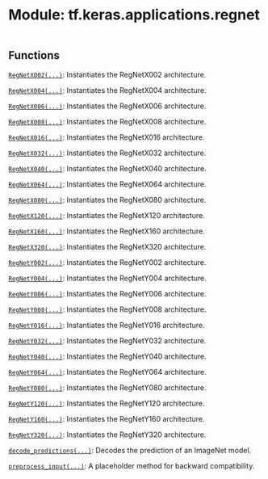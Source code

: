 <div itemscope itemtype="http://developers.google.com/ReferenceObject">
<meta itemprop="name" content="tf.keras.applications.regnet" />
<meta itemprop="path" content="Stable" />
</div>

# Module: tf.keras.applications.regnet

<!-- Insert buttons and diff -->

<table class="tfo-notebook-buttons tfo-api nocontent" align="left">

</table>







## Functions

[`RegNetX002(...)`](../../../tf/keras/applications/regnet/RegNetX002.md): Instantiates the RegNetX002 architecture.

[`RegNetX004(...)`](../../../tf/keras/applications/regnet/RegNetX004.md): Instantiates the RegNetX004 architecture.

[`RegNetX006(...)`](../../../tf/keras/applications/regnet/RegNetX006.md): Instantiates the RegNetX006 architecture.

[`RegNetX008(...)`](../../../tf/keras/applications/regnet/RegNetX008.md): Instantiates the RegNetX008 architecture.

[`RegNetX016(...)`](../../../tf/keras/applications/regnet/RegNetX016.md): Instantiates the RegNetX016 architecture.

[`RegNetX032(...)`](../../../tf/keras/applications/regnet/RegNetX032.md): Instantiates the RegNetX032 architecture.

[`RegNetX040(...)`](../../../tf/keras/applications/regnet/RegNetX040.md): Instantiates the RegNetX040 architecture.

[`RegNetX064(...)`](../../../tf/keras/applications/regnet/RegNetX064.md): Instantiates the RegNetX064 architecture.

[`RegNetX080(...)`](../../../tf/keras/applications/regnet/RegNetX080.md): Instantiates the RegNetX080 architecture.

[`RegNetX120(...)`](../../../tf/keras/applications/regnet/RegNetX120.md): Instantiates the RegNetX120 architecture.

[`RegNetX160(...)`](../../../tf/keras/applications/regnet/RegNetX160.md): Instantiates the RegNetX160 architecture.

[`RegNetX320(...)`](../../../tf/keras/applications/regnet/RegNetX320.md): Instantiates the RegNetX320 architecture.

[`RegNetY002(...)`](../../../tf/keras/applications/regnet/RegNetY002.md): Instantiates the RegNetY002 architecture.

[`RegNetY004(...)`](../../../tf/keras/applications/regnet/RegNetY004.md): Instantiates the RegNetY004 architecture.

[`RegNetY006(...)`](../../../tf/keras/applications/regnet/RegNetY006.md): Instantiates the RegNetY006 architecture.

[`RegNetY008(...)`](../../../tf/keras/applications/regnet/RegNetY008.md): Instantiates the RegNetY008 architecture.

[`RegNetY016(...)`](../../../tf/keras/applications/regnet/RegNetY016.md): Instantiates the RegNetY016 architecture.

[`RegNetY032(...)`](../../../tf/keras/applications/regnet/RegNetY032.md): Instantiates the RegNetY032 architecture.

[`RegNetY040(...)`](../../../tf/keras/applications/regnet/RegNetY040.md): Instantiates the RegNetY040 architecture.

[`RegNetY064(...)`](../../../tf/keras/applications/regnet/RegNetY064.md): Instantiates the RegNetY064 architecture.

[`RegNetY080(...)`](../../../tf/keras/applications/regnet/RegNetY080.md): Instantiates the RegNetY080 architecture.

[`RegNetY120(...)`](../../../tf/keras/applications/regnet/RegNetY120.md): Instantiates the RegNetY120 architecture.

[`RegNetY160(...)`](../../../tf/keras/applications/regnet/RegNetY160.md): Instantiates the RegNetY160 architecture.

[`RegNetY320(...)`](../../../tf/keras/applications/regnet/RegNetY320.md): Instantiates the RegNetY320 architecture.

[`decode_predictions(...)`](../../../tf/keras/applications/regnet/decode_predictions.md): Decodes the prediction of an ImageNet model.

[`preprocess_input(...)`](../../../tf/keras/applications/regnet/preprocess_input.md): A placeholder method for backward compatibility.

